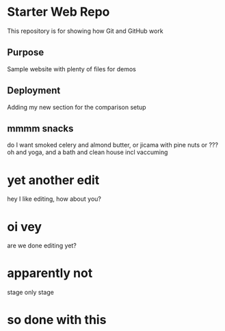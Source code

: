 # Starter Web Repo

This repository is for showing how Git and GitHub work

## Purpose

Sample website with plenty of files for demos

## Deployment

Adding my new section for the comparison setup

## mmmm snacks

do I want smoked celery and almond butter, or jicama with pine nuts or ???
oh and yoga, and a bath and clean house incl vaccuming

# yet another edit

hey I like editing, how about you?

# oi vey

are we done editing yet?

# apparently not

stage only stage

# so done with this